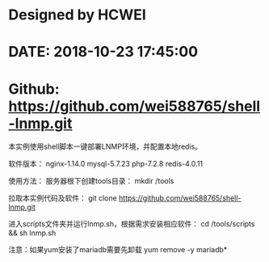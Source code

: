 # Designed by HCWEI
# DATE: 2018-10-23 17:45:00
# Github: https://github.com/wei588765/shell-lnmp.git

本实例使用shell脚本一键部署LNMP环境，并配置本地redis。

软件版本：
nginx-1.14.0
mysql-5.7.23
php-7.2.8
redis-4.0.11

使用方法：
服务器根下创建tools目录：
mkdir /tools

拉取本实例代码及软件：
git clone https://github.com/wei588765/shell-lnmp.git

进入scripts文件夹并运行lnmp.sh，根据需求安装相应软件：
cd /tools/scripts && sh lnmp.sh


注意：如果yum安装了mariadb需要先卸载
yum remove -y mariadb*
